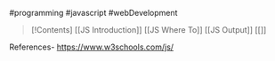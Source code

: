 #programming #javascript #webDevelopment

>[!Contents]
>[[JS Introduction]]
>[[JS Where To]]
>[[JS Output]]
>[[]]



References- https://www.w3schools.com/js/

